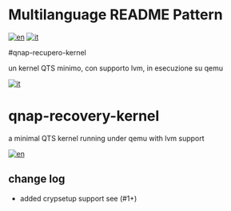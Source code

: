 # Multilanguage README Pattern
[![en](https://img.shields.io/badge/lang-en-red.svg)](https://github.com/rUser75/qnap-recovery-kernel/blob/main/README-en.md)
[![it](https://img.shields.io/badge/lang-it-green.svg)](https://github.com/rUser75/qnap-recovery-kernel/blob/main/README-it.md)


#qnap-recupero-kernel

un kernel QTS minimo, con supporto lvm, in esecuzione su qemu 

[![it](https://img.shields.io/badge/lang-it-green.svg)](https://github.com/rUser75/qnap-recovery-kernel/blob/main/README-it.md)


# qnap-recovery-kernel
a minimal QTS kernel running under qemu with lvm support

[![en](https://img.shields.io/badge/lang-en-red.svg)](https://github.com/rUser75/qnap-recovery-kernel/blob/main/README-en.md)

## change log

 * added crypsetup support see (#1+)
